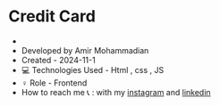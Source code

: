 # Credit Card

  - 
- Developed by Amir Mohammadian
- Created - 2024-11-1
- 💻 Technologies Used - Html , css , JS
- ♀️ Role - Frontend
- How to reach me 📞 : with my [instagram](https://www.instagram.com/amirmohammadian.web) and [linkedin](https://www.linkedin.com/in/amir-mohammadian-aa571b31b/)
